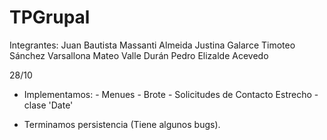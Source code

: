 # TPGrupal
Integrantes: 
    Juan Bautista Massanti Almeida
    Justina Galarce
    Timoteo Sánchez Varsallona
    Mateo Valle Durán
    Pedro Elizalde Acevedo
   
28/10
* Implementamos:
          - Menues
          - Brote
          - Solicitudes de Contacto Estrecho
          - clase 'Date'
          
* Terminamos persistencia (Tiene algunos bugs).
